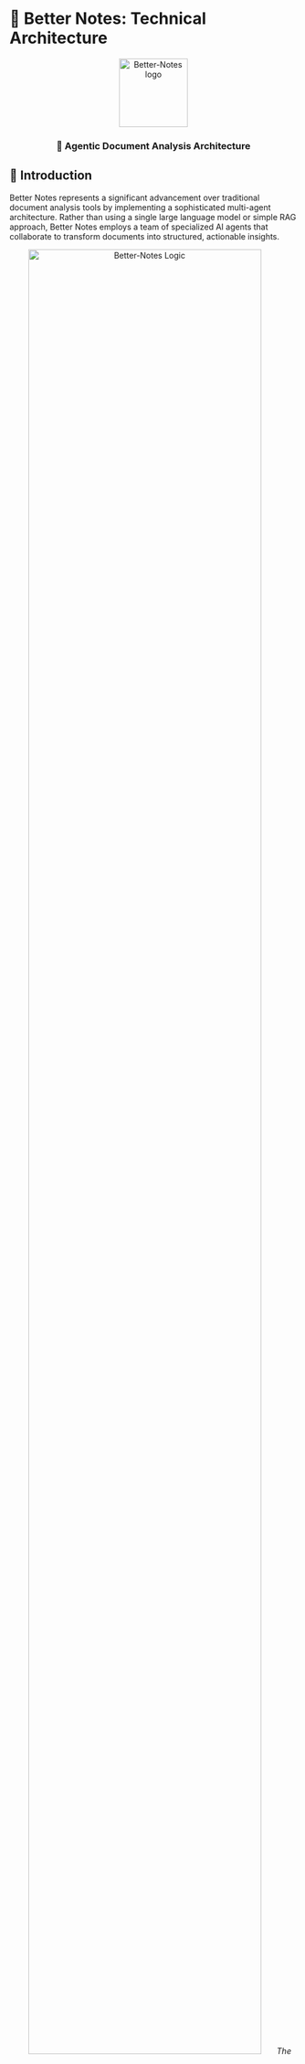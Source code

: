 # 🧠 Better Notes: Technical Architecture

<div align="center">
  <img src="https://raw.githubusercontent.com/kris-nale314/better-notes/main/docs/images/logo.svg" alt="Better-Notes logo" width="120px"/>
  <h3>🤖 Agentic Document Analysis Architecture</h3>
</div>

## 🚀 Introduction

Better Notes represents a significant advancement over traditional document analysis tools by implementing a sophisticated multi-agent architecture. Rather than using a single large language model or simple RAG approach, Better Notes employs a team of specialized AI agents that collaborate to transform documents into structured, actionable insights.

<div align="center">
  <img src="https://raw.githubusercontent.com/kris-nale314/better-notes/main/docs/images/logic.svg" alt="Better-Notes Logic" width="90%"/>
  <em>The Planner Agent creates a tailored approach for each document, coordinating specialized agents that extract, process, and organize information</em>
</div>

## 💎 Core Value Proposition

### ❓ The Problem

Traditional AI approaches to document analysis typically fall into two categories:

1. **Simple Summarization**: 📚 Condenses text but often loses important details and nuance
2. **RAG-Based Systems**: 🧩 Breaks documents into tiny chunks for retrieval but fragments context

Both approaches lack the organizational intelligence to identify, categorize, evaluate, and present information in a way that truly serves human needs.

### ✅ The Solution: Agentic Document Analysis

Better Notes implements an agentic approach to document analysis where:

- **Multiple AI Agents** 👥 work together as a coordinated team
- Each agent has **specialized expertise** 🔍 for specific analytical tasks
- Analysis proceeds through **structured stages** 📋 with metadata enhancement
- A **meta-agent (Planner)** 🧠 optimizes the entire process for each document

The result is more akin to a team of human analysts reviewing a document than a simple machine process.

## 🏗️ The Agentic Architecture

### 🤔 What Makes an Agent?

In Better Notes, an agent is more than just an LLM with a prompt. Each agent:

- Has a **specialized role** 👔 with defined responsibilities
- Is configured with **expert knowledge** 📘 for its specific function
- Operates according to **configurable instructions** ⚙️
- Maintains and enhances **metadata** 🏷️ throughout the process
- Is designed for **error resilience** 🛡️ and edge case handling

The `BaseAgent` class provides a foundation that ensures all agents have consistent capabilities while specializing in their specific tasks.

### 🔧 Agent Specialization

The system employs the following specialized agents:

| Agent | Role | Responsibilities |
|-------|------|------------------|
| **🧠 Planner** | Meta-agent | Analyzes documents and creates optimized instructions for other agents |
| **🔍 Extractor** | Content identification | Identifies relevant information from document chunks |
| **🧩 Aggregator** | Content organization | Combines similar items and eliminates duplicates |
| **⚖️ Evaluator** | Assessment | Determines importance, severity, and relationships |
| **📊 Formatter** | Presentation | Creates structured, navigable reports |
| **🔎 Reviewer** | Quality control | Ensures analysis meets quality standards and user expectations |

### 👥 Crew-Based Organization

Agents are organized into **crews** - specialized teams configured for specific types of analysis:

- **🚨 Issues Crew**: Identifies problems, challenges, and risks
- **✅ Actions Crew**: Extracts action items and commitments
- **💡 Insights Crew**: Discovers key themes and notable information

Each crew uses the same agent architecture but with configurations optimized for its specific analysis type. The revised approach brings the Planner inside each crew, allowing for more cohesive and specialized planning for each analysis type.

## 📄 Document Processing

### 📚 Macro-Chunking vs. Traditional RAG

Better Notes uses a **macro-chunking** approach that differs fundamentally from traditional RAG systems:

<table>
<tr>
  <th>🧩 Better Notes Macro-Chunking</th>
  <th>📎 Traditional RAG Chunking</th>
</tr>
<tr>
  <td>
    <ul>
      <li>Large chunks (7k-10k tokens) 📏</li>
      <li>Preserves section context 📑</li>
      <li>Maintains paragraph relationships 🔗</li>
      <li>Processes ~10 chunks per document 🔢</li>
    </ul>
  </td>
  <td>
    <ul>
      <li>Small chunks (100-500 tokens) 📏</li>
      <li>Often breaks mid-paragraph ✂️</li>
      <li>Loses document structure 📃</li>
      <li>Processes hundreds of chunks 💯</li>
    </ul>
  </td>
</tr>
</table>

This approach preserves much more context while still working within token limitations, enabling more coherent analysis.

### 📄 Document Type Awareness

The system recognizes different document types (transcripts, reports, articles) and adapts its processing accordingly:

- **🎙️ Meeting Transcripts**: Focus on dialogue, participants, decisions
- **💻 Technical Documents**: Emphasis on specifications, requirements, limitations
- **📊 Strategic Reports**: Attention to objectives, risks, recommendations

This awareness begins in the planning stage and influences every subsequent step.

## 🔄 The Assessment Pipeline

The assessment process flows through a coordinated pipeline, with each stage building on the previous:

### 1. 🧠 Planning Stage

The Planner agent analyzes the document and creates tailored instructions for each subsequent agent, considering:

- Document type and structure 📑
- User preferences (detail level, focus areas) 🎛️
- Special requirements indicated by the user ✏️

This meta-planning ensures the analytical approach is optimized for each specific document rather than using generic instructions.

### 2. 🔍 Extraction Stage

The Extractor agent processes each document chunk in parallel to identify relevant information:

- Applies document-specific instructions from the Planner 📝
- Adds initial metadata (location context, keywords) 🏷️
- Considers chunk position in the document 📍
- Extracts items with titles, descriptions, and initial assessments 📋

The extraction runs in parallel across chunks with appropriate rate limiting to optimize processing time.

### 3. 🧩 Aggregation Stage

The Aggregator agent combines and deduplicates findings from all chunks:

- Identifies similar items across chunks 🔄
- Preserves important variations and nuances 🔍
- Tracks mention frequency and locations 📊
- Enhances metadata (confidence scores, source chunks) 🏷️

This consolidation phase eliminates redundancy while preserving comprehensive coverage.

### 4. ⚖️ Evaluation Stage

The Evaluator agent assesses each item for importance and impact:

- Assigns final severity/priority ratings ⭐
- Provides rationales for assessments 💬
- Creates impact assessments 📊
- Identifies relationships between items 🔗

This critical thinking phase transforms raw extractions into evaluated insights.

### 5. 📊 Formatting Stage

The Formatter agent creates a structured, navigable report:

- Organizes content by priority/category 📑
- Creates an executive summary 📋
- Enhances readability with visual elements 🎨
- Implements an appropriate HTML template 🖌️

The formatting transforms analytical content into a user-friendly presentation.

### 6. 🔎 Review Stage (Optional)

The Reviewer agent performs quality control:

- Checks alignment with user requirements ✓
- Ensures consistency across the analysis 🔄
- Verifies that important items are properly highlighted ⭐
- Provides feedback on analysis quality 💬

This final quality check ensures the output meets high standards before delivery.

## 🏷️ Metadata Layering

A key innovation in Better Notes is **progressive metadata enhancement** throughout the pipeline:

<table>
<tr>
  <th>Stage</th>
  <th>Metadata Added</th>
</tr>
<tr>
  <td>🔍 Extraction</td>
  <td>Initial keywords, location context, chunk index, initial assessment</td>
</tr>
<tr>
  <td>🧩 Aggregation</td>
  <td>Mention frequency, source chunks, confidence scores, variation tracking</td>
</tr>
<tr>
  <td>⚖️ Evaluation</td>
  <td>Final ratings, rationales, impact assessments, relationship mapping</td>
</tr>
<tr>
  <td>📊 Formatting</td>
  <td>Organizational structure, priority ordering, visual indicators</td>
</tr>
<tr>
  <td>🔎 Review</td>
  <td>Quality scores, improvement suggestions</td>
</tr>
</table>

This layered approach creates progressively richer context as items move through the system.

## ⚙️ ProcessingContext and Crew Architecture

### 📦 ProcessingContext

The revised architecture implements a `ProcessingContext` object that flows through the entire pipeline, serving as:

- A **data container** 📦 for document text, chunks, and results
- A **metadata repository** 🏷️ for document info and processing stats
- A **state tracker** 📊 for monitoring pipeline progress
- A **communication channel** 🔄 between agents

This design enables better data sharing, error handling, and progress tracking throughout the assessment process.

```python
class ProcessingContext:
    def __init__(self, document_text: str, options: Dict[str, Any] = None):
        # Core content
        self.document_text = document_text
        self.options = options or {}
        self.document_info = {}
        
        # Chunking
        self.chunks = []  # Document chunks
        self.chunk_metadata = []  # Metadata for each chunk
        
        # Results by stage
        self.results = {}  # Stores output from each processing stage
        
        # Agent instructions from planner
        self.agent_instructions = {}
        
        # Processing metadata
        self.metadata = {
            "start_time": time.time(),
            "current_stage": None,
            "stages": {},
            "errors": []
        }
    
    def set_stage(self, stage_name: str) -> None:
        """Begin a processing stage."""
        # Implementation details...
    
    def complete_stage(self, stage_name: str, result: Any = None) -> None:
        """Complete a processing stage."""
        # Implementation details...
```

### 👥 Crew Structure

The crew-based architecture organizes agents into specialized teams, each with its own configuration and workflow:

```python
class IssuesCrew:
    def __init__(self, llm_client, verbose=True, max_chunk_size=1500, max_rpm=10, config_manager=None):
        # Setup configuration
        self.config = config_manager.get_config("issues")
        
        # Document processing components
        self.document_analyzer = DocumentAnalyzer(llm_client)
        self.chunker = DocumentChunker()
        
        # Agent factory system
        self._init_agent_factory()
    
    def _get_agent(self, agent_type: str) -> BaseAgent:
        """Get or create an agent by type."""
        # Implementation details...
    
    async def process_document_with_context(self, context, progress_callback=None):
        """Process a document through all stages."""
        # Execute each stage in sequence
        await self._execute_stage(context, "document_analysis", self._analyze_document)
        await self._execute_stage(context, "document_chunking", self._chunk_document)
        await self._execute_stage(context, "planning", self._create_plan)
        await self._execute_stage(context, "extraction", self._extract_issues)
        await self._execute_stage(context, "aggregation", self._aggregate_issues)
        await self._execute_stage(context, "evaluation", self._evaluate_issues)
        await self._execute_stage(context, "formatting", self._format_report)
        await self._execute_stage(context, "review", self._review_report)
```

## 🛠️ Orchestration

The `Orchestrator` class manages the entire document processing workflow:

- Creates and initializes the `ProcessingContext` 📦
- Determines the appropriate crew based on analysis type 👥
- Manages the flow through all processing stages 🔄
- Handles errors and exceptions gracefully 🛡️
- Provides standardized progress tracking 📊

```python
class Orchestrator:
    def __init__(self, llm_client=None, api_key=None, model="gpt-3.5-turbo", 
                 temperature=0.2, verbose=True, max_chunk_size=10000, max_rpm=10, 
                 config_manager=None):
        # Initialize LLM adapter
        self.llm_client = LLMAdapter(
            llm_client=llm_client,
            api_key=api_key,
            model=model,
            temperature=temperature
        )
        
        # Other configuration
        self.config_manager = config_manager or ConfigManager()
        self._crews = {}  # Cache for crew instances
    
    async def process_document(self, document_text: str, options=None, 
                              progress_callback=None) -> Dict[str, Any]:
        """Process a document through the appropriate pipeline."""
        # Create processing context
        context = ProcessingContext(document_text, options or {})
        
        try:
            # Determine crew type from options
            crew_type = "issues"  # Default crew type
            if options and "crew_type" in options:
                crew_type = options["crew_type"]
            
            # Get or create the appropriate crew
            crew = self._get_crew(crew_type)
            
            # Process with the crew
            await crew.process_document_with_context(context, progress_callback)
            
            # Return the final result
            return context.get_final_result()
        except Exception as e:
            # Handle error and return structured error response
            return self._handle_processing_error(context, e)
```

The `OrchestratorFactory` provides convenient creation of properly configured orchestrators:

```python
class OrchestratorFactory:
    @staticmethod
    def create_orchestrator(api_key=None, llm_client=None, model="gpt-3.5-turbo", 
                           temperature=0.2, max_chunk_size=10000, verbose=True, 
                           max_rpm=10, config_manager=None):
        """Create a configured orchestrator instance."""
        # Create config manager if needed
        if config_manager is None:
            config_manager = ConfigManager()
        
        # Create and return the orchestrator
        return Orchestrator(
            api_key=api_key,
            llm_client=llm_client,
            model=model,
            temperature=temperature,
            verbose=verbose,
            max_chunk_size=max_chunk_size,
            max_rpm=max_rpm,
            config_manager=config_manager
        )
```

This centralized orchestration ensures consistent processing while maintaining flexibility across different analysis types, with a factory pattern for easy configuration.

## 📋 Configuration and Adaptability

Better Notes uses JSON configuration files for flexible system behavior:

- **Agent Instructions**: 📝 Role definitions and task specifications
- **Analysis Definitions**: 📊 What constitutes an issue, action item, etc.
- **Output Formats**: 📑 Expected structure for each processing stage
- **User Options**: 🎛️ Detail levels, focus areas, and their implications
- **HTML Templates**: 🖌️ Structure for formatted outputs

The `ConfigManager` handles loading and management of these configurations:

```python
class ConfigManager:
    def __init__(self, config_dir: str = "config"):
        self.config_dir = Path(config_dir)
        self.configs = {}  # Cache for loaded configs
    
    def get_config(self, config_name: str) -> Dict[str, Any]:
        """Get configuration by name with caching."""
        if config_name in self.configs:
            return self.configs[config_name]
        
        # Load and cache the configuration
        config = self._load_config(config_name)
        self.configs[config_name] = config
        return config
    
    def _get_default_issues_config(self) -> Dict[str, Any]:
        """Get default configuration for issues analysis."""
        return {
            "crew_type": "issues",
            "description": "Identifies problems, challenges, risks, and concerns in documents",
            
            "issue_definition": {
                "description": "Any problem, challenge, risk, or concern that may impact objectives, efficiency, or quality",
                "severity_levels": {
                    "critical": "Immediate threat requiring urgent attention",
                    "high": "Significant impact requiring prompt attention",
                    "medium": "Moderate impact that should be addressed",
                    "low": "Minor impact with limited consequences"
                },
                "categories": [
                    "technical", "process", "resource", "quality", "risk", "compliance"
                ]
            },
            
            "workflow": {
                "enabled_stages": ["document_analysis", "chunking", "planning", 
                                  "extraction", "aggregation", "evaluation", 
                                  "formatting", "review"],
                "agent_roles": {
                    # Role definitions for each agent type...
                }
            },
            
            # Additional configuration sections...
        }
```

Sample agent configuration section:

```json
{
  "planner": {
    "description": "Plans the analysis approach",
    "primary_task": "Create tailored instructions for each agent based on document type and user preferences"
  },
  "extractor": {
    "description": "Identifies issues from document chunks",
    "primary_task": "Find all issues, assign initial severity, and provide relevant context",
    "output_schema": {
      "title": "Concise issue label",
      "description": "Detailed explanation of the issue",
      "severity": "Initial severity assessment (critical/high/medium/low)",
      "category": "Issue category from the defined list",
      "context": "Relevant information from the document"
    }
  }
}
```

This configuration-driven approach allows adaptation without code changes, enabling new analysis types and modified agent behavior through configuration updates.

## 💬 Post-Analysis Features

The system provides interactive features after initial analysis:

### 🗣️ Document Chat

Users can chat with their document via an interface that:
- Maintains awareness of the document context 📑
- Leverages the structured analysis for informed responses 🧠
- Provides quick-access questions based on document type 💬

The chat interface implementation uses the document context and analysis results:

```python
def display_chat_interface(llm_client, document_text, summary_text, document_info=None):
    """Display a chat interface for interacting with the document."""
    # Initialize chat state
    if "chat_history" not in st.session_state:
        st.session_state.chat_history = []
    
    # Display chat messages
    for message in st.session_state.chat_history:
        role = message["role"]
        content = message["content"]
        
        if role == "user":
            message_class = "chat-message user-message"
            prefix = "You: "
        else:
            message_class = "chat-message assistant-message"
            prefix = "Assistant: "
        
        st.markdown(f"""
            <div class="{message_class}">
                <strong>{prefix}</strong>{content}
            </div>
        """, unsafe_allow_html=True)
    
    # Quick question buttons
    st.markdown("<div style='display: flex; flex-wrap: wrap;'>", unsafe_allow_html=True)
    quick_questions = ["Summarize this document", "What are the key points?"]
    cols = st.columns(2)
    for i, question in enumerate(quick_questions):
        with cols[i]:
            if st.button(question, key=f"quick_{i}"):
                process_chat_question(llm_client, question, document_text, summary_text)
    
    # Process user's question
    with st.form(key="chat_form", clear_on_submit=True):
        user_question = st.text_input("Your question:")
        if st.form_submit_button("Send") and user_question:
            process_chat_question(llm_client, user_question, document_text, summary_text)
```

### 🔄 Analysis Refinement

Users can adjust analysis parameters and reprocess without starting from scratch:
- Modify detail level for more or less depth 🔍
- Change focus areas to highlight different aspects 🎯
- Add specific instructions for targeted analysis 📝

The UI implementation provides convenient configuration options:

```python
# Detail level
detail_level = st.sidebar.select_slider(
    "Detail Level",
    options=["Essential", "Standard", "Comprehensive"],
    value="Standard",
    help="Controls the depth of analysis"
)

# Focus areas
focus_areas = st.multiselect(
    "Focus Areas",
    options=["Technical", "Process", "Resource", "Quality", "Risk"],
    default=[],
    help="Select specific types of issues to emphasize in the analysis"
)

# Custom instructions
with st.expander("Custom Instructions (Optional)", expanded=False):
    user_instructions = st.text_area(
        "Add specific instructions for the analysis:",
        placeholder="E.g., 'Focus on technical issues', 'Prioritize security risks'",
        help="Your instructions will guide how the agents analyze the document."
    )
```

These features transform a one-time analysis into an ongoing exploration tool, allowing users to derive maximum value from their documents.

## 💡 Technical Innovations

Several technical innovations enable Better Notes' sophisticated functionality:

### 1. 🔄 Parallel Processing with Concurrency Control

Document chunks are processed in parallel with appropriate rate limiting to balance speed and API constraints. The system implements rate limiting to stay within API quotas while maximizing throughput:

```python
class RateLimiter:
    def __init__(self, max_rpm: int = 10):
        self.max_rpm = max_rpm
        self.request_times = []
        self.lock = asyncio.Lock()
    
    async def wait_if_needed(self):
        """Wait if we've exceeded our rate limit."""
        async with self.lock:
            now = time.time()
            
            # Remove old requests (older than 1 minute)
            self.request_times = [t for t in self.request_times if now - t < 60]
            
            # Check if we need to wait
            if len(self.request_times) >= self.max_rpm:
                # Calculate wait time
                oldest = min(self.request_times)
                wait_time = max(0, 60 - (now - oldest))
                
                if wait_time > 0:
                    await asyncio.sleep(wait_time)
            
            # Record this request
            self.request_times.append(time.time())
```

### 2. 🛡️ Error Resilience

Every component includes robust error handling to ensure the system can recover from issues at any stage. The `BaseAgent` provides a standardized error handling approach:

```python
class BaseAgent:
    # ...
    @contextmanager
    def execution_tracking(self):
        """Context manager for tracking execution metrics with error handling."""
        start_time = datetime.now()
        try:
            yield
        except Exception as e:
            logger.error(f"Error in {self.agent_type} agent: {str(e)}")
            execution_time = (datetime.now() - start_time).total_seconds()
            self._update_stats(execution_time, error=str(e))
            raise
        else:
            execution_time = (datetime.now() - start_time).total_seconds()
            self._update_stats(execution_time)
```

### 3. 🧠 Dynamic Instruction Generation

The Planner creates document-specific instructions rather than using static prompts, optimizing for each case:

```python
class PlannerAgent(BaseAgent):
    async def create_plan(self, document_info, user_preferences, crew_type):
        """Create tailored instructions for each agent in a crew."""
        # Create a planning context with document and user information
        planning_context = {
            "document_info": document_info,
            "user_preferences": user_preferences,
            "crew_type": crew_type,
            "agent_types": self._get_agent_types()
        }
        
        # Execute the planning task using LLM
        result = await self.execute_task(planning_context)
        
        # Ensure result is in the correct format and return
        plan = self._normalize_plan_format(result, self._get_agent_types())
        return plan
```

### 4. 📊 Stateful Progress Tracking

Detailed process tracking enables transparent monitoring of the multi-stage pipeline, with standardized callbacks:

```python
# In Orchestrator.process_document:
def update_progress(progress: float, message: str) -> None:
    """Update progress and call the progress callback if provided."""
    context.metadata["progress"] = progress
    context.metadata["progress_message"] = message
    
    # Call the callback if provided
    if progress_callback:
        try:
            progress_callback(progress, message)
        except Exception as e:
            logger.warning(f"Error in progress callback: {e}")
```

The UI layer then visualizes this progress with stage indicators and progress bars:

```python
# In Streamlit UI
def display_agent_progress(agent_states: Dict[str, str]):
    """Display a step progress indicator for agent pipeline."""
    # Calculate progress percentage
    ordered_agents = [a for a in agent_order if a in agent_states]
    progress_value = 0
    
    for i, agent in enumerate(ordered_agents):
        status = agent_states[agent]
        if status == "complete":
            progress_value = (i + 1) / len(ordered_agents)
        elif status == "working":
            progress_value = (i + 0.5) / len(ordered_agents)
            break
    
    # Render progress bar and steps
    st.progress(progress_value)
    
    # Display each step in columns
    cols = st.columns(len(ordered_agents))
    for i, agent in enumerate(ordered_agents):
        with cols[i]:
            st.markdown(f"""
                <div style="text-align: center;">
                    <div style="font-size: 1.5rem;">{status_icons[agent_states[agent]]}</div>
                    <div>{agent_labels[agent]}</div>
                    <div><small>{agent_states[agent].capitalize()}</small></div>
                </div>
            """, unsafe_allow_html=True)
```

### 5. 🎨 Adaptive Output Enhancement

Post-processing enhances outputs with appropriate styling, organization, and interactive elements. The `FormatterAgent` creates structured HTML that's properly rendered in Streamlit:

```python
class FormatterAgent(BaseAgent):
    """Agent specialized in formatting analysis results into reports 
    that render properly in Streamlit."""
    
    def _format_issues_report(self, evaluated_result: Dict[str, Any], context) -> str:
        """Format issues data into a Streamlit-friendly HTML report."""
        # Extract issues by severity
        critical_issues = evaluated_result.get("critical_issues", [])
        high_issues = evaluated_result.get("high_issues", [])
        medium_issues = evaluated_result.get("medium_issues", [])
        low_issues = evaluated_result.get("low_issues", [])
        
        # Get executive summary if available
        executive_summary = evaluated_result.get("executive_summary", 
                                                "No executive summary available.")
        
        # Build the HTML report
        html = [
            f'<div class="issues-report">',
            f'<h1>Issues Analysis Report</h1>',
            
            # Executive Summary section
            f'<div class="executive-summary">',
            f'<h2>📋 Executive Summary</h2>',
            f'<p>{executive_summary}</p>',
            f'</div>',
            
            # Critical Issues section
            f'<div class="issues-section">',
            f'<h2>🔴 Critical Issues ({len(critical_issues)})</h2>',
            self._render_issues_list(critical_issues, "critical"),
            f'</div>',
            
            # Other severity sections...
            
            f'</div>'  # Close issues-report div
        ]
        
        return "\n".join(html)
```

The UI layer then renders this HTML using Streamlit's markdown function with `unsafe_allow_html=True`:

```python
# In Streamlit app
if "formatted_report" in result and isinstance(result["formatted_report"], str):
    # This is the key line that displays HTML correctly
    st.markdown(result["formatted_report"], unsafe_allow_html=True)
```

## 🌐 Architectural Patterns

Better Notes implements several advanced architectural patterns for AI systems:

### 🔄 Pipeline Pattern

The system uses a pipeline architecture where each stage processes the output of the previous stage, adding progressive enhancements:

```
Document → Analysis → Chunking → Planning → Extraction → Aggregation → Evaluation → Formatting → Review
```

This pattern enables:
- Modular components with clear responsibilities 📦
- Progressive data enrichment at each stage 📈
- Clear error boundaries and recovery points 🛡️

### 🤝 Agent Collaboration Pattern

Multiple specialized agents collaborate toward a common goal, with:
- Clear role specialization 👔
- Information sharing through the context object 💬
- Coordination through the planner agent 🧠

### 🧩 Configuration over Code Pattern

The system uses declarative configuration to determine behavior:
- JSON configuration files define agent behaviors 📝
- Runtime parameter tuning without code changes 🎛️
- New analysis types through configuration extensions 🔄

## 🏆 Conclusion

Better Notes represents a new approach to document analysis that moves beyond simple AI applications toward intelligent, collaborative systems. By combining specialized agents, progressive metadata enhancement, and sophisticated processing, it delivers insights that are more comprehensive, better organized, and more actionable than traditional approaches.

This system demonstrates how multi-agent AI architectures can tackle complex analytical tasks in ways that more closely resemble human expert teams than simple automation.

The revised architecture with integrated Planner agent and ProcessingContext further enhances this approach by:

1. **Improving data flow** 🔄 between all components in the pipeline
2. **Centralizing state management** 📋 for better tracking and logging
3. **Enhancing error resilience** 🛡️ with standardized error handling
4. **Streamlining the user experience** 🖥️ with better progress visualization
5. **Creating beautiful, interactive reports** 📊 that render properly in Streamlit

As AI systems continue to evolve, architectures that leverage specialized, collaborative agents will become increasingly important for solving complex, nuanced problems that require more than just raw computing power.